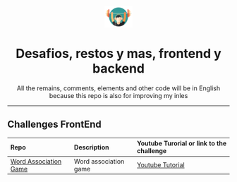 <p align="center">
  <img src="./assets/practice.png" width="64px" alt="logo"/> 
  <h1 align="center">Desafios, restos y mas, frontend y backend</h1>
  <p align="center">All the remains, comments, elements and other code will be in English because this repo is also for improving my inles</p>
</p>

---
## Challenges FrontEnd
| Repo| Description | Youtube Turorial or link to the challenge |
|:---|:---|:---|
| [Word Association Game](https://github.com/Bryan-Herrera-DEV/desafios_y_mas/tree/main/word-association-game) | Word association game | [Youtube Tutorial](https://www.youtube.com/watch?v=dvckHkyV2kQ&t) |